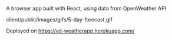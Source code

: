 A browser app built with React, using data from OpenWeather API

client/public/images/gifs/5-day-forecast.gif

Deployed on https://vd-weatherapp.herokuapp.com/
